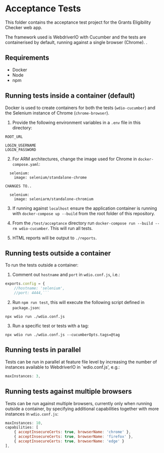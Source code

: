 # Acceptance Tests
This folder contains the acceptance test project for the Grants Eligibility Checker web app. 

The framework used is WebdriverIO with Cucumber and the tests are containerised by default, running against a single browser (Chrome).
.
## Requirements
- Docker
- Node
- npm

## Running tests inside a container (default)
Docker is used to create containers for both the tests (`wdio-cucumber`) and the Selenium instance of Chrome (`chrome-browser`).

1. Provide the following environment variables in a `.env` file in this directory:

```
ROOT_URL

LOGIN_USERNAME
LOGIN_PASSWORD
```

2. For ARM architectures, change the image used for Chrome in `docker-compose.yaml`:

```
  selenium:
    image: selenium/standalone-chrome

CHANGES TO..

  selenium:
    image: seleniarm/standalone-chromium
```   

3. If running against `localhost` ensure the application container is running with `docker-compose up --build` from the root folder of this repository.

4. From the `/test/acceptance` directory run `docker-compose run --build --rm wdio-cucumber`. This will run all tests.

5. HTML reports will be output to `./reports`.

## Running tests outside a container
To run the tests outside a container:

1. Comment out `hostname` and `port` in `wdio.conf.js`, i.e.:
```js
exports.config = {
    //hostname: 'selenium',
    //port: 4444,```
```
2. Run `npm run test`, this will execute the following script defined in `package.json`:
```pwsh
npx wdio run ./wdio.conf.js
```

3. Run a specific test or tests with a tag:
```pwsh
npx wdio run ./wdio.conf.js --cucumberOpts.tags=@tag
```

## Running tests in parallel
Tests can be run in parallel at feature file level by increasing the number of instances available to WebdriverIO in `wdio.conf.js', e.g.:
```js
maxInstances: 3,
```

## Running tests against multiple browsers
Tests can be run against multiple browsers, currently only when running outside a container, by specifying additional capabilities together with more instances in `wdio.conf.js`:
```js
maxInstances: 10,
capabilities: [
    { acceptInsecureCerts: true, browserName: 'chrome' },
    { acceptInsecureCerts: true, browserName: 'firefox' },
    { acceptInsecureCerts: true, browserName: 'edge' }
],
```